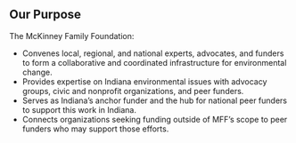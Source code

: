 ## Our Purpose

The McKinney Family Foundation:
- Convenes local, regional, and national experts, advocates, and funders to form a collaborative and coordinated infrastructure for environmental change.
- Provides expertise on Indiana environmental issues with advocacy groups, civic and nonprofit organizations, and peer funders.
- Serves as Indiana’s anchor funder and the hub for national peer funders to support this work in Indiana.
- Connects organizations seeking funding outside of MFF’s scope to peer funders who may support those efforts.

